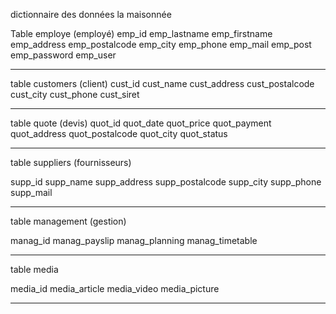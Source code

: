 dictionnaire des données la maisonnée 

Table employe (employé)
emp_id
emp_lastname
emp_firstname
emp_address
emp_postalcode
emp_city
emp_phone
emp_mail
emp_post
emp_password
emp_user

***************

table customers (client)
cust_id
cust_name
cust_address
cust_postalcode
cust_city
cust_phone
cust_siret

***************

table quote (devis)
quot_id
quot_date
quot_price
quot_payment
quot_address
quot_postalcode
quot_city
quot_status

***************

table suppliers (fournisseurs)

supp_id
supp_name
supp_address
supp_postalcode
supp_city
supp_phone
supp_mail

***************

table management (gestion)

manag_id
manag_payslip
manag_planning
manag_timetable

****************

table media

media_id
media_article
media_video
media_picture

****************